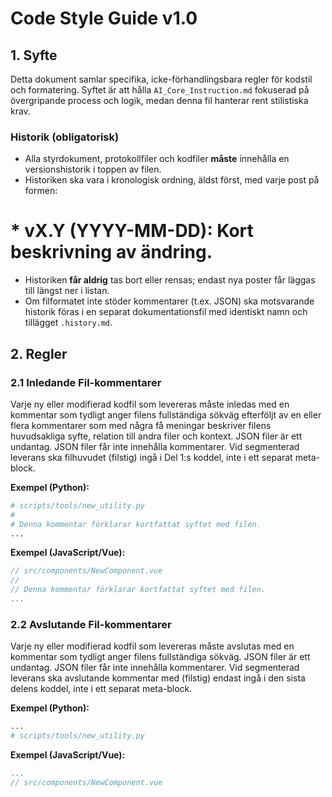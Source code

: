 # Code Style Guide v1.0

## 1. Syfte

Detta dokument samlar specifika, icke-förhandlingsbara regler för kodstil och formatering. Syftet är att hålla `AI_Core_Instruction.md` fokuserad på övergripande process och logik, medan denna fil hanterar rent stilistiska krav.

### Historik (obligatorisk)
- Alla styrdokument, protokollfiler och kodfiler **måste** innehålla en versionshistorik i toppen av filen.
- Historiken ska vara i kronologisk ordning, äldst först, med varje post på formen:
# \* vX.Y (YYYY-MM-DD): Kort beskrivning av ändring.
- Historiken **får aldrig** tas bort eller rensas; endast nya poster får läggas till längst ner i listan.
- Om filformatet inte stöder kommentarer (t.ex. JSON) ska motsvarande historik föras i en separat dokumentationsfil med identiskt namn och tillägget `.history.md`.

## 2. Regler
### 2.1 Inledande Fil-kommentarer
Varje ny eller modifierad kodfil som levereras måste inledas med en kommentar som tydligt anger filens fullständiga sökväg efterföljt av en eller flera kommentarer som med några få meningar beskriver filens huvudsakliga syfte, relation till andra filer och kontext. JSON filer är ett undantag. JSON filer får inte innehålla kommentarer.
Vid segmenterad leverans ska filhuvudet (filstig) ingå i Del 1:s koddel, inte i ett separat meta-block.

**Exempel (Python):**
```python
# scripts/tools/new_utility.py
#
# Denna kommentar förklarar kortfattat syftet med filen.
...
```

**Exempel (JavaScript/Vue):**
```javascript
// src/components/NewComponent.vue
//
// Denna kommentar förklarar kortfattat syftet med filen.
...
```

### 2.2 Avslutande Fil-kommentarer
Varje ny eller modifierad kodfil som levereras måste avslutas med en kommentar som tydligt anger filens fullständiga sökväg. JSON filer är ett undantag. JSON filer får inte innehålla kommentarer.
Vid segmenterad leverans ska avslutande kommentar med (filstig) endast ingå i den sista delens koddel, inte i ett separat meta-block.

**Exempel (Python):**
```python
...
# scripts/tools/new_utility.py
```

**Exempel (JavaScript/Vue):**
```javascript
...
// src/components/NewComponent.vue
```
